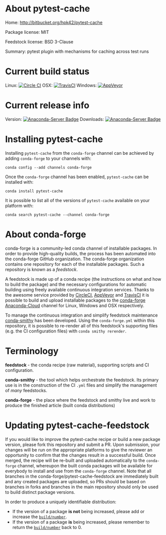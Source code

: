 About pytest-cache
==================

Home: http://bitbucket.org/hpk42/pytest-cache

Package license: MIT

Feedstock license: BSD 3-Clause

Summary: pytest plugin with mechanisms for caching across test runs



Current build status
====================

Linux: [![Circle CI](https://circleci.com/gh/conda-forge/pytest-cache-feedstock.svg?style=shield)](https://circleci.com/gh/conda-forge/pytest-cache-feedstock)
OSX: [![TravisCI](https://travis-ci.org/conda-forge/pytest-cache-feedstock.svg?branch=master)](https://travis-ci.org/conda-forge/pytest-cache-feedstock)
Windows: [![AppVeyor](https://ci.appveyor.com/api/projects/status/github/conda-forge/pytest-cache-feedstock?svg=True)](https://ci.appveyor.com/project/conda-forge/pytest-cache-feedstock/branch/master)

Current release info
====================
Version: [![Anaconda-Server Badge](https://anaconda.org/conda-forge/pytest-cache/badges/version.svg)](https://anaconda.org/conda-forge/pytest-cache)
Downloads: [![Anaconda-Server Badge](https://anaconda.org/conda-forge/pytest-cache/badges/downloads.svg)](https://anaconda.org/conda-forge/pytest-cache)

Installing pytest-cache
=======================

Installing `pytest-cache` from the `conda-forge` channel can be achieved by adding `conda-forge` to your channels with:

```
conda config --add channels conda-forge
```

Once the `conda-forge` channel has been enabled, `pytest-cache` can be installed with:

```
conda install pytest-cache
```

It is possible to list all of the versions of `pytest-cache` available on your platform with:

```
conda search pytest-cache --channel conda-forge
```


About conda-forge
=================

conda-forge is a community-led conda channel of installable packages.
In order to provide high-quality builds, the process has been automated into the
conda-forge GitHub organization. The conda-forge organization contains one repository
for each of the installable packages. Such a repository is known as a *feedstock*.

A feedstock is made up of a conda recipe (the instructions on what and how to build
the package) and the necessary configurations for automatic building using freely
available continuous integration services. Thanks to the awesome service provided by
[CircleCI](https://circleci.com/), [AppVeyor](http://www.appveyor.com/)
and [TravisCI](https://travis-ci.org/) it is possible to build and upload installable
packages to the [conda-forge](https://anaconda.org/conda-forge)
[Anaconda-Cloud](http://docs.anaconda.org/) channel for Linux, Windows and OSX respectively.

To manage the continuous integration and simplify feedstock maintenance
[conda-smithy](http://github.com/conda-forge/conda-smithy) has been developed.
Using the ``conda-forge.yml`` within this repository, it is possible to re-render all of
this feedstock's supporting files (e.g. the CI configuration files) with ``conda smithy rerender``.


Terminology
===========

**feedstock** - the conda recipe (raw material), supporting scripts and CI configuration.

**conda-smithy** - the tool which helps orchestrate the feedstock.
                   Its primary use is in the construction of the CI ``.yml`` files
                   and simplify the management of *many* feedstocks.

**conda-forge** - the place where the feedstock and smithy live and work to
                  produce the finished article (built conda distributions)


Updating pytest-cache-feedstock
===============================

If you would like to improve the pytest-cache recipe or build a new
package version, please fork this repository and submit a PR. Upon submission,
your changes will be run on the appropriate platforms to give the reviewer an
opportunity to confirm that the changes result in a successful build. Once
merged, the recipe will be re-built and uploaded automatically to the
`conda-forge` channel, whereupon the built conda packages will be available for
everybody to install and use from the `conda-forge` channel.
Note that all branches in the conda-forge/pytest-cache-feedstock are
immediately built and any created packages are uploaded, so PRs should be based
on branches in forks and branches in the main repository should only be used to
build distinct package versions.

In order to produce a uniquely identifiable distribution:
 * If the version of a package **is not** being increased, please add or increase
   the [``build/number``](http://conda.pydata.org/docs/building/meta-yaml.html#build-number-and-string).
 * If the version of a package **is** being increased, please remember to return
   the [``build/number``](http://conda.pydata.org/docs/building/meta-yaml.html#build-number-and-string)
   back to 0.
